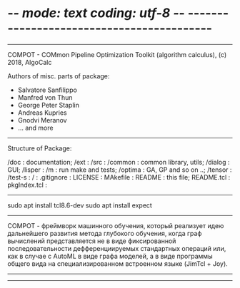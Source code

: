 # -*-   mode: text coding: utf-8  -*- ------------------------------------------
--------------------------------------------------------------------------------

COMPOT - COMmon Pipeline Optimization Toolkit (algorithm calculus), 
        (c) 2018, AlgoCalc

Authors of misc. parts of package:

  - Salvatore Sanfilippo
  - Manfred von Thun
  - George Peter Staplin
  - Andreas Kupries
  - Gnodvi Meranov
  - ...    and more 


--------------------------------------------------------------------------------

Structure of Package:

/doc         : documentation;
/ext         : 
/src         :
  /common    : common library, utils; 
  /dialog    : GUI;
  /lisper    : 
  /m         : run make and tests;
  /optima    : GA, GP and so on ..;
  /tensor    : 
  /test-s    :
/            : 
.gitignore   : 
LICENSE      : 
MAkefile     :
README       : this file; 
README.tcl   : 
pkgIndex.tcl : 

--------------------------------------------------------------------------------

sudo apt install tcl8.6-dev
sudo apt install expect

--------------------------------------------------------------------------------

COMPOT - фреймворк машинного обучения, который реализует идею дальнейшего
  развития метода глубокого обучения, когда граф вычислений 
  представляется не в виде фиксированной последовательности дефференциируемых 
  стандартных операций или, как в случае с AutoML в виде графа моделей, а в виде
  программы общего вида на 
  специализированном встроенном языке (JimTcl + Joy).

--------------------------------------------------------------------------------
--------------------------------------------------------------------------------

